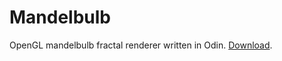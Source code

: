 # Mandelbulb
OpenGL mandelbulb fractal renderer written in Odin. [Download](https://github.com/TonikHorkel/mandelbulb/releases).
